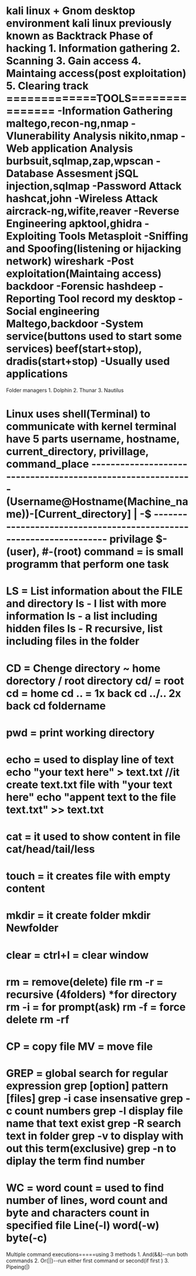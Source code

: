 kali linux + Gnom desktop environment
kali linux previously known as Backtrack
Phase of hacking 
    1. Information gathering 
    2. Scanning 
    3. Gain access
    4. Maintaing access(post exploitation)
    5. Clearing track
=============TOOLS===============
-Information Gathering
    maltego,recon-ng,nmap
-Vlunerability Analysis
    nikito,nmap
-Web application Analysis
    burbsuit,sqlmap,zap,wpscan
-Database Assesment
    jSQL injection,sqlmap
-Password Attack
    hashcat,john
-Wireless Attack
    aircrack-ng,wifite,reaver
-Reverse Engineering
    apktool,ghidra
-Exploiting Tools
    Metasploit
-Sniffing and Spoofing(listening or hijacking network)
    wireshark
-Post exploitation(Maintaing access)
    backdoor
-Forensic
    hashdeep
-Reporting Tool
    record my desktop
-Social engineering
    Maltego,backdoor
-System service(buttons used to start some services)
    beef(start+stop), dradis(start+stop)
-Usually used applications
=========================================
Folder managers
    1. Dolphin
    2. Thunar
    3. Nautilus

Linux uses shell(Terminal) to communicate with kernel
    terminal have 5 parts
        username, hostname, current_directory, privillage, command_place
    ----------------------------------------------------------
    -(Username@Hostname(Machine_name))-[Current_directory]
   |
    -$
    ------------------------------------------------------------------
    privilage $-(user), #-(root)
command = is small programm that perform one task
=======================================================
LS = List information about the FILE and directory
ls - l list with more information
ls - a list including hidden files
ls - R recursive, list including files in the folder
=======================================================
CD = Chenge directory
~ home dorectory
/ root directory
cd/ = root
cd = home 
cd .. = 1x back
cd ../.. 2x back 
cd foldername
=======================================================
pwd = print working directory
=======================================================
echo = used to display line of text
echo "your text here" > text.txt //it create text.txt file with "your text here"
echo "appent text to the file text.txt" >> text.txt
=======================================================
cat = it used to show content in file
cat/head/tail/less
====================================================
touch = it creates file with empty content
==============================================
mkdir = it create folder 
mkdir Newfolder
===============================================
clear = ctrl+l = clear window
==============================================
rm = remove(delete) file
rm -r = recursive (4folders) *for directory
rm -i = for prompt(ask)
rm -f = force delete
rm -rf 
================================================
CP = copy file
MV = move file
=================================================
GREP = global search for regular expression 
grep [option] pattern [files]
grep -i case insensative 
grep -c count numbers 
grep -l display file name that text exist
grep -R search text in folder
grep -v to display with out this term(exclusive)
grep -n to diplay the term find number 
==================================================
WC = word count = used to find number of lines, word count and byte and characters count in
specified file
    Line(-l) word(-w) byte(-c)
==================================================
Multiple command executions=====using 3 methods
    1. And(&&)--run both commands 
    2. Or(||)--run either first command or second(if first )
    3. Pipeing(|)


